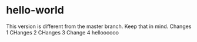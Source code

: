 # hello-world

This version is different from the master branch.
Keep that in mind.
Changes 1
CHanges 2
CHanges 3
Change 4
helloooooo
